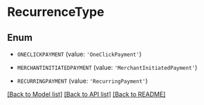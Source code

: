 # RecurrenceType


## Enum

* `ONECLICKPAYMENT` (value: `'OneClickPayment'`)

* `MERCHANTINITIATEDPAYMENT` (value: `'MerchantInitiatedPayment'`)

* `RECURRINGPAYMENT` (value: `'RecurringPayment'`)

[[Back to Model list]](../README.md#documentation-for-models) [[Back to API list]](../README.md#documentation-for-api-endpoints) [[Back to README]](../README.md)


